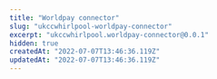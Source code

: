 ```yaml
---
title: "Worldpay connector"
slug: "ukccwhirlpool-worldpay-connector"
excerpt: "ukccwhirlpool.worldpay-connector@0.0.1"
hidden: true
createdAt: "2022-07-07T13:46:36.119Z"
updatedAt: "2022-07-07T13:46:36.119Z"
---
```

